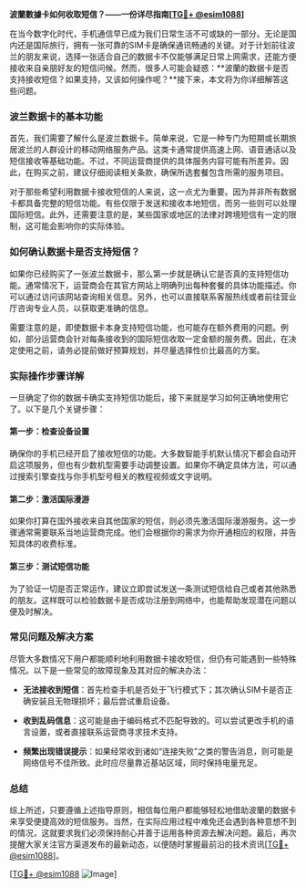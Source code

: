 **波蘭數據卡如何收取短信？——一份详尽指南[[TG💪+ @esim1088](https://t.me/s/esim1088)]**

在当今数字化时代，手机通信早已成为我们日常生活不可或缺的一部分。无论是国内还是国际旅行，拥有一张可靠的SIM卡是确保通讯畅通的关键。对于计划前往波兰的朋友来说，选择一张适合自己的数据卡不仅能够满足日常上网需求，还能方便接收来自亲朋好友的短信问候。然而，很多人可能会疑惑：**波蘭的数据卡是否支持接收短信？如果支持，又该如何操作呢？**接下来，本文将为你详细解答这些问题。

### 波兰数据卡的基本功能

首先，我们需要了解什么是波兰数据卡。简单来说，它是一种专门为短期或长期旅居波兰的人群设计的移动网络服务产品。这类卡通常提供高速上网、语音通话以及短信接收等基础功能。不过，不同运营商提供的具体服务内容可能有所差异。因此，在购买之前，建议仔细阅读相关条款，确保所选套餐包含所需的服务项目。

对于那些希望利用数据卡接收短信的人来说，这一点尤为重要。因为并非所有数据卡都具备完整的短信功能。有些仅限于发送和接收本地短信，而另一些则可以处理国际短信。此外，还需要注意的是，某些国家或地区的法律对跨境短信有一定的限制，这可能会影响你的实际体验。

### 如何确认数据卡是否支持短信？

如果你已经购买了一张波兰数据卡，那么第一步就是确认它是否真的支持短信功能。通常情况下，运营商会在其官方网站上明确列出每种套餐的具体功能描述。你可以通过访问该网站查询相关信息。另外，也可以直接联系客服热线或者前往营业厅咨询专业人员，以获取更准确的信息。

需要注意的是，即使数据卡本身支持短信功能，也可能存在额外费用的问题。例如，部分运营商会针对每条接收到的国际短信收取一定金额的服务费。因此，在决定使用之前，请务必提前做好预算规划，并尽量选择性价比最高的方案。

### 实际操作步骤详解

一旦确定了你的数据卡确实支持短信功能后，接下来就是学习如何正确地使用它了。以下是几个关键步骤：

#### 第一步：检查设备设置
确保你的手机已经开启了接收短信的功能。大多数智能手机默认情况下都会自动开启这项服务，但也有少数机型需要手动调整设置。如果你不确定具体方法，可以通过搜索引擎查找与你手机型号相关的教程视频或文字说明。

#### 第二步：激活国际漫游
如果你打算在国外接收来自其他国家的短信，则必须先激活国际漫游服务。这一步骤通常需要联系当地运营商完成。他们会根据你的需求为你开通相应的权限，并告知具体的收费标准。

#### 第三步：测试短信功能
为了验证一切是否正常运作，建议立即尝试发送一条测试短信给自己或者其他熟悉的朋友。这样既可以检验数据卡是否成功注册到网络中，也能帮助发现潜在问题以便及时解决。

### 常见问题及解决方案

尽管大多数情况下用户都能顺利地利用数据卡接收短信，但仍有可能遇到一些特殊情况。以下是一些常见的故障现象及其对应的解决办法：

- **无法接收到短信**：首先检查手机是否处于飞行模式下；其次确认SIM卡是否正确安装且无物理损坏；最后尝试重启设备。
  
- **收到乱码信息**：这可能是由于编码格式不匹配导致的。可以尝试更改手机的语言设置，或者直接联系运营商寻求技术支持。

- **频繁出现错误提示**：如果经常收到诸如“连接失败”之类的警告消息，则可能是网络信号不佳所致。此时应尽量靠近基站区域，同时保持电量充足。

### 总结

综上所述，只要遵循上述指导原则，相信每位用户都能够轻松地借助波蘭的数据卡来享受便捷高效的短信服务。当然，在实际应用过程中难免还会遇到各种意想不到的情况，这就要求我们必须保持耐心并善于运用各种资源去解决问题。最后，再次提醒大家关注官方渠道发布的最新动态，以便随时掌握最前沿的技术资讯[[TG💪+ @esim1088](https://t.me/s/esim1088)]。

[[TG💪+ @esim1088](https://t.me/s/esim1088) ![Image](https://i.postimg.cc/4NQfJmqS/Snipaste-2025-05-13-00-14-12.png)]